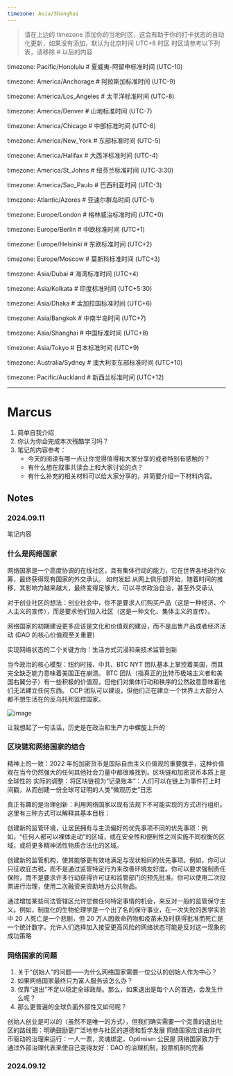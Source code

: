 ```yaml
---
timezone: Asia/Shanghai
---
```


> 请在上边的 timezone 添加你的当地时区，这会有助于你的打卡状态的自动化更新，如果没有添加，默认为北京时间 UTC+8 时区
> 时区请参考以下列表，请移除 # 以后的内容

timezone: Pacific/Honolulu # 夏威夷-阿留申标准时间 (UTC-10)

timezone: America/Anchorage # 阿拉斯加标准时间 (UTC-9)

timezone: America/Los_Angeles # 太平洋标准时间 (UTC-8)

timezone: America/Denver # 山地标准时间 (UTC-7)

timezone: America/Chicago # 中部标准时间 (UTC-6)

timezone: America/New_York # 东部标准时间 (UTC-5)

timezone: America/Halifax # 大西洋标准时间 (UTC-4)

timezone: America/St_Johns # 纽芬兰标准时间 (UTC-3:30)

timezone: America/Sao_Paulo # 巴西利亚时间 (UTC-3)

timezone: Atlantic/Azores # 亚速尔群岛时间 (UTC-1)

timezone: Europe/London # 格林威治标准时间 (UTC+0)

timezone: Europe/Berlin # 中欧标准时间 (UTC+1)

timezone: Europe/Helsinki # 东欧标准时间 (UTC+2)

timezone: Europe/Moscow # 莫斯科标准时间 (UTC+3)

timezone: Asia/Dubai # 海湾标准时间 (UTC+4)

timezone: Asia/Kolkata # 印度标准时间 (UTC+5:30)

timezone: Asia/Dhaka # 孟加拉国标准时间 (UTC+6)

timezone: Asia/Bangkok # 中南半岛时间 (UTC+7)

timezone: Asia/Shanghai # 中国标准时间 (UTC+8)

timezone: Asia/Tokyo # 日本标准时间 (UTC+9)

timezone: Australia/Sydney # 澳大利亚东部标准时间 (UTC+10)

timezone: Pacific/Auckland # 新西兰标准时间 (UTC+12)

---

# Marcus

1. 简单自我介绍
2. 你认为你会完成本次残酷学习吗？
3. 笔记的内容参考：
   - 今天的阅读有哪一点让你觉得值得和大家分享的或者特别有感触的？
   - 有什么想在叙事共读会上和大家讨论的点？
   - 有什么补充的相关材料可以给大家分享的，并简要介绍一下材料内容。

## Notes

<!-- Content_START -->

### 2024.09.11

笔记内容
### 什么是网络国家
网络国家是一个高度协调的在线社区，具有集体行动的能力，它在世界各地进行众筹，最终获得现有国家的外交承认。
如何发起
从网上俱乐部开始，随着时间的推移，其影响力越来越大，最终变得足够大，可以寻求政治自治，甚至外交承认

对于创业社区的想法：创业社会中，你不是要求人们购买产品（这是一种经济、个人主义的宣传），而是要求他们加入社区（这是一种文化、集体主义的宣传）。

网络国家的初期建设更多应该是文化和价值观的建设，而不是出售产品或者经济活动 (DAO 的核心价值观至关重要)

实现网络状态的二个关键方向：生活方式沉浸和亲技术监管创新

当今政治的核心模型：纽约时报、中共、BTC
NYT 团队基本上掌控着美国，而其完全缺乏能力意味着美国正在崩溃。
BTC 团队（指真正的比特币极端主义者和美国右翼分子）有一些积极的价值观，但他们对集体行动和秩序的公然敌意意味着他们无法建立任何东西。
CCP 团队可以建设，但他们正在建立一个世界上大部分人都不想生活在的反乌托邦监控国家。

![image](https://github.com/user-attachments/assets/e2004ae0-a53b-4217-8525-25c67d5c1517)

让我想起了一句话话，历史是在政治和生产力中螺旋上升的

### 区块链和网络国家的结合
精神上的一致：2022 年的加密货币是国际自由主义价值观的重要旗手，这种价值观在当今仍然强大的任何其他社会力量中都很难找到。区块链和加密货币本质上是全球性的
实际的调整：将区块链视为“记录账本”：人们可以在链上为事件打上时间戳，从而创建一份全球可证明的人类“微观历史”日志

真正有趣的是治理创新：利用网络国家以现有法规下不可能实现的方式进行组织。这里有三种方式可以解释其基本目标：

创建新的监管环境，让居民拥有与主流偏好的优先事项不同的优先事项：例如，“任何人都可以裸体走动”的区域，或在安全性和便利性之间实施不同权衡的区域，或将更多精神活性物质合法化的区域。

创建新的监管机构，使其能够更有效地满足与现状相同的优先事项。例如，你可以只征收庇古税，而不是通过监管特定行为来改善环境友好度。你可以要求强制责任保险，而不是要求许多行动获得许可证和监管部门的预先批准。你可以使用二次投票进行治理，使用二次融资来资助地方公共物品。

通过增加某些司法管辖区允许您做任何特定事情的机会，来反对一般的监管保守主义。例如，制度化的生物伦理学是一个出了名的保守事业，在一次失败的医学实验中 20 人死亡是一个悲剧，但 20 万人因救命药物和疫苗未及时获得批准而死亡是一个统计数字。允许人们选择加入接受更高风险的网络状态可能是反对这一现象的成功策略

### 网络国家的问题
1. 关于“创始人”的问题——为什么网络国家需要一位公认的创始人作为中心？
2. 如果网络国家最终只为富人服务该怎么办？
3. 仅靠“退出”不足以稳定全球政局。那么，如果退出是每个人的首选，会发生什么呢？
4. 那么更普遍的全球负面外部性又如何呢？

创始人创业是可以的（虽然不是唯一的方式），但我们确实需要一个完善的退出社区的路线图：明确鼓励更广泛地参与社区的道德和哲学发展
网络国家应该由非代币驱动的治理来运行：一人一票，灵魂绑定，Optimism 公民屋
网络国家致力于通过外部治理代表来使自己变得友好：DAO 的治理机制，投票机制的完善



### 2024.09.12


<!-- Content_END -->

